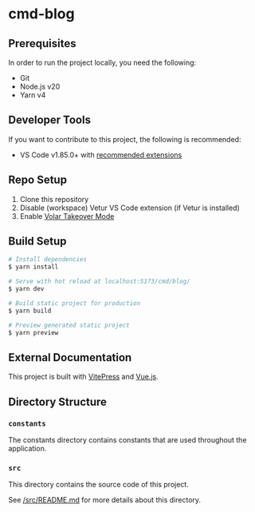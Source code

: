 # cmd-blog

## Prerequisites

In order to run the project locally, you need the following:

- Git
- Node.js v20
- Yarn v4

## Developer Tools

If you want to contribute to this project, the following is recommended:

- VS Code v1.85.0+ with [recommended extensions](./.vscode/extensions.json)

## Repo Setup

1. Clone this repository
2. Disable (workspace) Vetur VS Code extension (if Vetur is installed)
3. Enable [Volar Takeover Mode](https://vuejs.org/guide/typescript/overview.html#volar-takeover-mode)

## Build Setup

```bash
# Install dependencies
$ yarn install

# Serve with hot reload at localhost:5173/cmd/blog/
$ yarn dev

# Build static project for production
$ yarn build

# Preview generated static project
$ yarn preview
```

## External Documentation

This project is built with [VitePress](https://vitepress.dev/) and [Vue.js](https://vuejs.org/).

## Directory Structure

### `constants`

The constants directory contains constants that are used throughout the application.

### `src`

This directory contains the source code of this project.

See [/src/README.md](./src/README.md) for more details about this directory.
